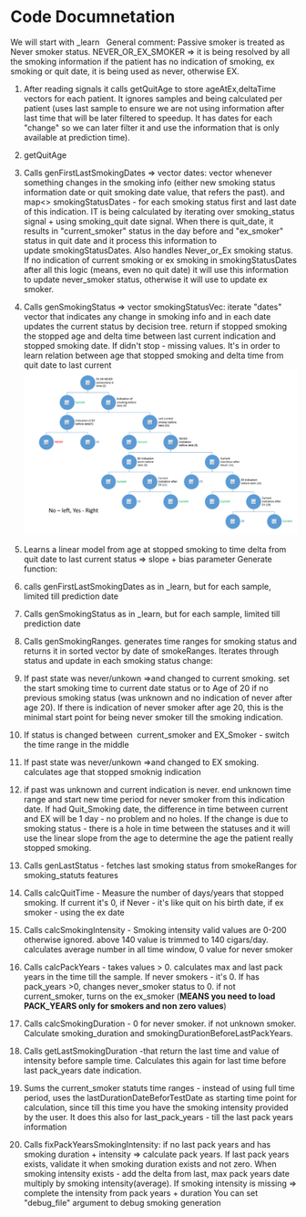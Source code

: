 # Code Documnetation
We will start with _learn
 
General comment: Passive smoker is treated as Never smoker status.
NEVER_OR_EX_SMOKER => it is being resolved by all the smoking information if the patient has no indication of smoking, ex smoking or quit date, it is being used as never, otherwise EX.
1. After reading signals it calls getQuitAge to store ageAtEx,deltaTime vectors for each patient. It ignores samples and being calculated per patient (uses last sample to ensure we are not using information after last time that will be later filtered to speedup. It has dates for each "change" so we can later filter it and use the information that is only available at prediction time).
  
1. getQuitAge
    
1. Calls genFirstLastSmokingDates => vector<int> dates: vector whenever something changes in the smoking info (either new smoking status information date or quit smoking date value, that refers the past). and map<> smokingStatusDates - for each smoking status first and last date of this indication. IT is being calculated by iterating over smoking_status signal + using smoking_quit date signal. When there is quit_date, it results in "current_smoker" status in the day before and "ex_smoker" status in quit date and it process this information to update smokingStatusDates. Also handles Never_or_Ex smoking status. If no indication of current smoking or ex smoking in smokingStatusDates after all this logic (means, even no quit date) it will use this information to update never_smoker status, otherwise it will use to update ex smoker.
    
2. Calls genSmokingStatus => vector smokingStatusVec: iterate "dates" vector that indicates any change in smoking info and in each date updates the current status by decision tree. return if stopped smoking the stopped age and delta time between last current indication and stopped smoking date. If didn't stop - missing values. It's in order to learn relation between age that stopped smoking and delta time from quit date to last current<img src="/attachments/12943639/12943648.png"/>
    
3. Learns a linear model from age at stopped smoking to time delta from quit date to last current status => slope + bias parameter
Generate function:
1. calls genFirstLastSmokingDates as in _learn, but for each sample, limited till prediction date
2. Calls genSmokingStatus as in _learn, but for each sample, limited till prediction date
3. Calls genSmokingRanges. generates time ranges for smoking status and returns it in sorted vector by date of smokeRanges. Iterates through status and update in each smoking status change:
  
1. If past state was never/unkown =>and changed to current smoking. set the start smoking time to current date status or to Age of 20 if no previous smoking status (was unknown and no indication of never after age 20). If there is indication of never smoker after age 20, this is the minimal start point for being never smoker till the smoking indication.
  
2. If status is changed between  current_smoker and EX_Smoker - switch the time range in the middle 
  
3. If past state was never/unkown =>and changed to EX smoking. calculates age that stopped smoknig indication
  
4. if past was unknown and current indication is never. end unknown time range and start new time period for never smoker from this indication date. If had Quit_Smoking date, the difference in time between current and EX will be 1 day - no problem and no holes. If the change is due to smoking status - there is a hole in time between the statuses and it will use the linear slope from the age to determine the age the patient really stopped smoking. 
4. Calls genLastStatus - fetches last smoking status from smokeRanges for smoking_statuts features
5. Calls calcQuitTime - Measure the number of days/years that stopped smoking. If current it's 0, if Never - it's like quit on his birth date, if ex smoker - using the ex date
6. Calls calcSmokingIntensity - Smoking intensity valid values are 0-200 otherwise ignored. above 140 value is trimmed to 140 cigars/day.  calculates average number in all time window, 0 value for never smoker
7. Calls calcPackYears - takes values > 0. calculates max and last pack years in the time till the sample. If never smokers - it's 0. If has pack_years >0, changes never_smoker status to 0. if not current_smoker, turns on the ex_smoker (**MEANS you need to load PACK_YEARS only for smokers and non zero values**)
8. Calls calcSmokingDuration - 0 for never smoker. if not unknown smoker. Calculate smoking_duration and smokingDurationBeforeLastPackYears. 
  
1. Calls getLastSmokingDuration -that return the last time and value of intensity before sample time. Calculates this again for last time before last pack_years date indication. 
  
2. Sums the current_smoker statuts time ranges - instead of using full time period, uses the lastDurationDateBeforTestDate as starting time point for calculation, since till this time you have the smoking intensity provided by the user. It does this also for last_pack_years - till the last pack years information
2. Calls fixPackYearsSmokingIntensity: if no last pack years and has smoking duration + intensity => calculate pack years. If last pack years exists, validate it when smoking duration exists and not zero. When smoking intensity exists - add the delta from last, max pack years date multiply by smoking intensity(average). If smoking intensity is missing => complete the intensity from pack years + duration
You can set "debug_file" argument to debug smoking generation
 
